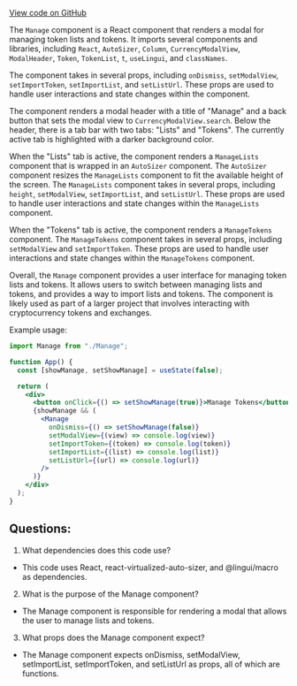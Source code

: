 [View code on GitHub](zoo-labs/zoo/blob/master/core/src/modals/SearchModal/Manage.tsx)

The `Manage` component is a React component that renders a modal for managing token lists and tokens. It imports several components and libraries, including `React`, `AutoSizer`, `Column`, `CurrencyModalView`, `ModalHeader`, `Token`, `TokenList`, `t`, `useLingui`, and `classNames`. 

The component takes in several props, including `onDismiss`, `setModalView`, `setImportToken`, `setImportList`, and `setListUrl`. These props are used to handle user interactions and state changes within the component. 

The component renders a modal header with a title of "Manage" and a back button that sets the modal view to `CurrencyModalView.search`. Below the header, there is a tab bar with two tabs: "Lists" and "Tokens". The currently active tab is highlighted with a darker background color. 

When the "Lists" tab is active, the component renders a `ManageLists` component that is wrapped in an `AutoSizer` component. The `AutoSizer` component resizes the `ManageLists` component to fit the available height of the screen. The `ManageLists` component takes in several props, including `height`, `setModalView`, `setImportList`, and `setListUrl`. These props are used to handle user interactions and state changes within the `ManageLists` component. 

When the "Tokens" tab is active, the component renders a `ManageTokens` component. The `ManageTokens` component takes in several props, including `setModalView` and `setImportToken`. These props are used to handle user interactions and state changes within the `ManageTokens` component. 

Overall, the `Manage` component provides a user interface for managing token lists and tokens. It allows users to switch between managing lists and tokens, and provides a way to import lists and tokens. The component is likely used as part of a larger project that involves interacting with cryptocurrency tokens and exchanges. 

Example usage:

```jsx
import Manage from "./Manage";

function App() {
  const [showManage, setShowManage] = useState(false);

  return (
    <div>
      <button onClick={() => setShowManage(true)}>Manage Tokens</button>
      {showManage && (
        <Manage
          onDismiss={() => setShowManage(false)}
          setModalView={(view) => console.log(view)}
          setImportToken={(token) => console.log(token)}
          setImportList={(list) => console.log(list)}
          setListUrl={(url) => console.log(url)}
        />
      )}
    </div>
  );
}
```
## Questions: 
 1. What dependencies does this code use?
- This code uses React, react-virtualized-auto-sizer, and @lingui/macro as dependencies.

2. What is the purpose of the Manage component?
- The Manage component is responsible for rendering a modal that allows the user to manage lists and tokens.

3. What props does the Manage component expect?
- The Manage component expects onDismiss, setModalView, setImportList, setImportToken, and setListUrl as props, all of which are functions.